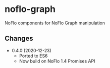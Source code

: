 # noflo-graph

NoFlo components for NoFlo Graph manipulation

## Changes

* 0.4.0 (2020-12-23)
  - Ported to ES6
  - Now build on NoFlo 1.4 Promises API
